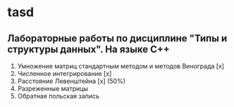 # tasd
## Лабораторные работы по дисциплине "Типы и структуры данных". На языке C++
1. Умножение матриц стандартным методом и методов Винограда [x]
2. Численное интегрирование [x]
3. Расстояние Левенштейна [x] (50%)
4. Разреженные матрицы
5. Обратная польская запись
   
